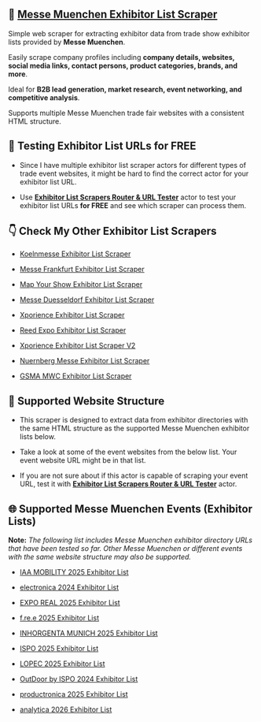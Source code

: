 ## 🤖 [Messe Muenchen Exhibitor List Scraper](https://apify.com/skython/messe-muenchen-exhibitor-list-scraper)

Simple web scraper for extracting exhibitor data from trade show exhibitor lists provided by **Messe Muenchen**. 

Easily scrape company profiles including **company details, websites, social media links, contact persons, product categories, brands, and more**. 

Ideal for **B2B lead generation, market research, event networking, and competitive analysis**. 

Supports multiple Messe Muenchen trade fair websites with a consistent HTML structure.


## 🔎 Testing Exhibitor List URLs for FREE

- Since I have multiple exhibitor list scraper actors for different types of trade event websites, it might be hard to find the correct actor for your exhibitor list URL.

- Use [**Exhibitor List Scrapers Router & URL Tester**](https://console.apify.com/actors/PQ2HmPYNoLLjOR3Ew/input) actor to test your exhibitor list URLs **for FREE** and see which scraper can process them.


## 👇 Check My Other Exhibitor List Scrapers

- [Koelnmesse Exhibitor List Scraper](https://apify.com/skython/koelnmesse-exhibitor-list-scraper)

- [Messe Frankfurt Exhibitor List Scraper](https://apify.com/skython/messe-frankfurt-exhibitor-list-scraper)

- [Map Your Show Exhibitor List Scraper](https://apify.com/skython/map-your-show-exhibitor-list-scraper)

- [Messe Duesseldorf Exhibitor List Scraper](https://apify.com/skython/messe-duesseldorf-exhibitor-list-scraper)

- [Xporience Exhibitor List Scraper](https://apify.com/skython/xporience-exhibitor-list-scraper)

- [Reed Expo Exhibitor List Scraper](https://apify.com/skython/reed-expo-exhibitor-list-scraper)

- [Xporience Exhibitor List Scraper V2](https://apify.com/skython/xporience-exhibitor-list-scraper-2)

- [Nuernberg Messe Exhibitor List Scraper](https://apify.com/skython/nuernberg-messe-exhibitor-list-scraper)

- [GSMA MWC Exhibitor List Scraper](https://apify.com/skython/gsma-mwc-exhibitor-list-scraper)


## 🎯 Supported Website Structure

- This scraper is designed to extract data from exhibitor directories with the same HTML structure as the supported Messe Muenchen exhibitor lists below.

- Take a look at some of the event websites from the below list. Your event website URL might be in that list.

- If you are not sure about if this actor is capable of scraping your event URL, test it with [**Exhibitor List Scrapers Router & URL Tester**](https://console.apify.com/actors/PQ2HmPYNoLLjOR3Ew/input) actor.


## 🌐 Supported Messe Muenchen Events (Exhibitor Lists)

**Note:** *The following list includes Messe Muenchen exhibitor directory URLs that have been tested so far. Other Messe Muenchen or different events with the same website structure may also be supported.*

- [IAA MOBILITY 2025 Exhibitor List](https://exhibitors.iaa-mobility.com/exhibitordirectory/2025/list-of-exhibitors/)

- [electronica 2024 Exhibitor List](https://exhibitors.electronica.de/exhibitor-portal/2024/list-of-exhibitors/)

- [EXPO REAL 2025 Exhibitor List](https://exhibitors.exporeal.net/exhibitordirectory/2025/exhibitors/)

- [f.re.e 2025 Exhibitor List](https://ausstellerverzeichnis.free-muenchen.de/exhibitor-portal/2025/list-of-exhibitors/)

- [INHORGENTA MUNICH 2025 Exhibitor List](https://exhibitors.inhorgenta.com/exhibitordirectory/2025/list-of-exhibitors/)

- [ISPO 2025 Exhibitor List](https://munichexhibitors.ispo.com/onlinecatalog/2024/list-of-exhibitors/)

- [LOPEC 2025 Exhibitor List](https://exhibitors.lopec.com/industry-directory/2025/list-of-exhibitors/)

- [OutDoor by ISPO 2024 Exhibitor List](https://outdoorexhibitors.ispo.com/onlinecatalog/2024/list-of-exhibitors/)

- [productronica 2025 Exhibitor List](https://exhibitors.productronica.com/exhibitor-portal/2025/list-of-exhibitors/)

- [analytica 2026 Exhibitor List](https://exhibitors.analytica.de/exhibitor-portal/2026/list-of-exhibitors/)